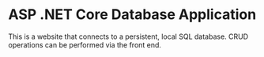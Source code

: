 # ASP .NET Core Database Application

This is a website that connects to a persistent, local SQL database. CRUD operations can be performed via the front end.
